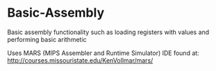 # Basic-Assembly
Basic assembly functionality such as loading registers with values and performing basic arithmetic

Uses MARS (MIPS Assembler and Runtime Simulator) IDE found at: http://courses.missouristate.edu/KenVollmar/mars/

